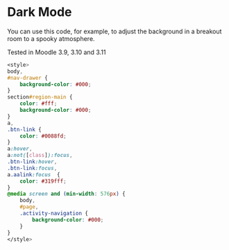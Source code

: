 # Dark Mode
You can use this code, for example, to adjust the background in a breakout room to a spooky atmosphere.

Tested in Moodle 3.9, 3.10 and 3.11

``` CSS
<style>
body,
#nav-drawer {
    background-color: #000;
}
section#region-main {
    color: #fff;
    background-color: #000;
}
a,
.btn-link {
    color: #0088fd;
}
a:hover,
a:not([class]):focus,
.btn-link:hover,
.btn-link:focus,
a.aalink:focus  {
    color: #319fff;
}
@media screen and (min-width: 576px) {
    body,
    #page,
    .activity-navigation {
        background-color: #000;
    }
}
</style>
```